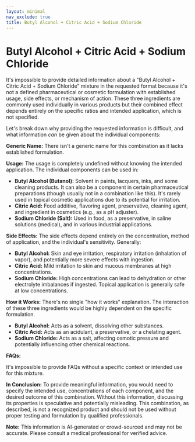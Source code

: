 ```yaml
---
layout: minimal
nav_exclude: true
title: Butyl Alcohol + Citric Acid + Sodium Chloride
---
```


# Butyl Alcohol + Citric Acid + Sodium Chloride

It's impossible to provide detailed information about a "Butyl Alcohol + Citric Acid + Sodium Chloride" mixture in the requested format because it's not a defined pharmaceutical or cosmetic formulation with established usage, side effects, or mechanism of action.  These three ingredients are commonly used individually in various products but their combined effect depends entirely on the specific ratios and intended application, which is not specified.

Let's break down why providing the requested information is difficult, and what information *can* be given about the individual components:


**Generic Name:** There isn't a generic name for this combination as it lacks established formulation.


**Usage:**  The usage is completely undefined without knowing the intended application.  The individual components can be used in:

* **Butyl Alcohol (Butanol):**  Solvent in paints, lacquers, inks, and some cleaning products.  It can also be a component in certain pharmaceutical preparations (though usually not in a combination like this).  It's rarely used in topical cosmetic applications due to its potential for irritation.
* **Citric Acid:** Food additive, flavoring agent, preservative, cleaning agent, and ingredient in cosmetics (e.g., as a pH adjuster).
* **Sodium Chloride (Salt):**  Used in food, as a preservative, in saline solutions (medical), and in various industrial applications.


**Side Effects:** The side effects depend entirely on the concentration, method of application, and the individual's sensitivity.  Generally:

* **Butyl Alcohol:**  Skin and eye irritation, respiratory irritation (inhalation of vapor), and potentially more severe effects with ingestion.
* **Citric Acid:**  Mild irritation to skin and mucous membranes at high concentrations.
* **Sodium Chloride:**  High concentrations can lead to dehydration or other electrolyte imbalances if ingested. Topical application is generally safe at low concentrations.

**How it Works:**  There's no single "how it works" explanation.  The interaction of these three ingredients would be highly dependent on the specific formulation.

* **Butyl Alcohol:** Acts as a solvent, dissolving other substances.
* **Citric Acid:**  Acts as an acidulant, a preservative, or a chelating agent.
* **Sodium Chloride:**  Acts as a salt, affecting osmotic pressure and potentially influencing other chemical reactions.


**FAQs:**

It's impossible to provide FAQs without a specific context or intended use for this mixture.


**In Conclusion:** To provide meaningful information, you would need to specify the intended use, concentrations of each component, and the desired outcome of this combination.  Without this information, discussing its properties is speculative and potentially misleading.  This combination, as described, is not a recognized product and should not be used without proper testing and formulation by qualified professionals.


**Note:** This information is AI-generated or crowd-sourced and may not be accurate. Please consult a medical professional for verified advice.